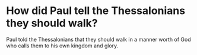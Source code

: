 # How did Paul tell the Thessalonians they should walk?

Paul told the Thessalonians that they should walk in a manner worth of God who calls them to his own kingdom and glory.

